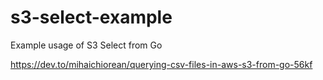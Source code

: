 # s3-select-example
Example usage of S3 Select from Go

https://dev.to/mihaichiorean/querying-csv-files-in-aws-s3-from-go-56kf
